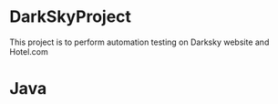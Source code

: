 # DarkSkyProject
This project is to perform automation testing on Darksky website and Hotel.com
# Java
